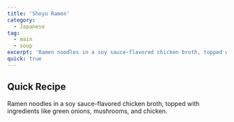 ```yaml
---
title: 'Shoyu Ramen'
category:
  - Japanese
tag:
  - main
  - soup
excerpt: 'Ramen noodles in a soy sauce-flavored chicken broth, topped with ingredients like green onions, mushrooms, and chicken.'
quick: true
---
```


## Quick Recipe

Ramen noodles in a soy sauce-flavored chicken broth, topped with ingredients like green onions, mushrooms, and chicken.
